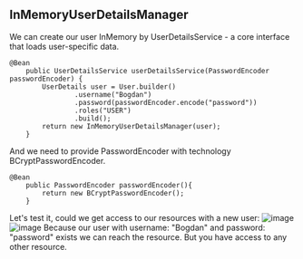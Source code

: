 ## InMemoryUserDetailsManager

We can create our user InMemory by UserDetailsService - a core interface that loads user-specific data.

```
@Bean
    public UserDetailsService userDetailsService(PasswordEncoder passwordEncoder) {
        UserDetails user = User.builder()
                .username("Bogdan")
                .password(passwordEncoder.encode("password"))
                .roles("USER")
                .build();
        return new InMemoryUserDetailsManager(user);
    }
```
And we need to provide PasswordEncoder with technology BCryptPasswordEncoder.
```
@Bean
    public PasswordEncoder passwordEncoder(){
        return new BCryptPasswordEncoder();
    }
```
Let's test it, could we get access to our resources with a new user:
![image](https://github.com/BykaWF/SpringSecurityGuide/assets/119706327/18747959-c66b-450c-88b5-c54f8111f24f)
![image](https://github.com/BykaWF/SpringSecurityGuide/assets/119706327/8f70a2ab-1e96-497b-b185-10d693aff41e)
Because our user with username: "Bogdan" and password: "password" exists we can reach the resource.  But you have access to any other resource. 


